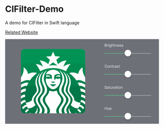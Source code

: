 # CIFilter-Demo
A demo for CIFilter in Swift language

[Related Website][Reference]

![image][DEMO]


[DEMO]:https://github.com/JohnnyMilk/CIFilter-Demo/blob/master/CIFilterDemo/result.gif
[Reference]:https://medium.com/the-furnace/%E9%97%9C%E6%96%BC-cifilter-8a5295c181f6
